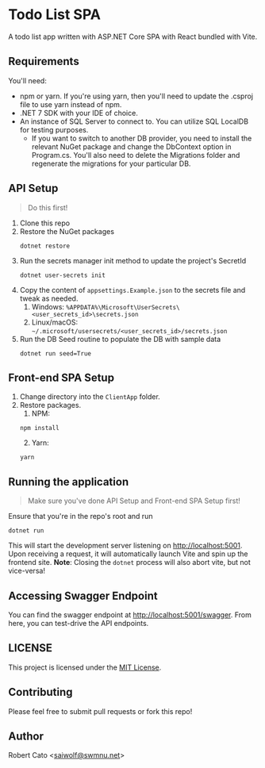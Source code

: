 # Todo List SPA
  A todo list app written with ASP.NET Core SPA with React bundled with Vite.

## Requirements

You'll need:
* npm or yarn. If you're using yarn, then you'll need to update the .csproj file to use yarn instead of npm.
* .NET 7 SDK with your IDE of choice.
* An instance of SQL Server to connect to. You can utilize SQL LocalDB for testing purposes.
  * If you want to switch to another DB provider, you need to install the relevant NuGet package and change the DbContext option in Program.cs. You'll also need to delete the Migrations folder and regenerate the migrations for your particular DB.

## API Setup

> Do this first!

1. Clone this repo
2. Restore the NuGet packages
    ```
    dotnet restore
    ```
3. Run the secrets manager init method to update the project's SecretId
   ```
   dotnet user-secrets init
   ```
4. Copy the content of `appsettings.Example.json` to the secrets file and tweak as needed.
   1. Windows: `%APPDATA%\Microsoft\UserSecrets\<user_secrets_id>\secrets.json`
   2. Linux/macOS: `~/.microsoft/usersecrets/<user_secrets_id>/secrets.json`
5. Run the DB Seed routine to populate the DB with sample data
   ```
   dotnet run seed=True
   ```

## Front-end SPA Setup

1. Change directory into the `ClientApp` folder.
2. Restore packages.
   1. NPM:
   ```
   npm install
   ```
   2. Yarn:
   ```
   yarn
   ```

## Running the application

> Make sure you've done API Setup and Front-end SPA Setup first!


Ensure that you're in the repo's root and run
```
dotnet run
```

This will start the development server listening on [http://localhost:5001](https://localhost:5001). Upon receiving a request, it will automatically launch Vite and spin up the frontend site. **Note**: Closing the `dotnet` process will also abort vite, but not vice-versa!

## Accessing Swagger Endpoint

You can find the swagger endpoint at [http://localhost:5001/swagger](https://localhost:5001/swagger). From here, you can test-drive the API endpoints.

## LICENSE

This project is licensed under the [MIT License](./LICENSE).

## Contributing

Please feel free to submit pull requests or fork this repo!

## Author

Robert Cato <[saiwolf@swmnu.net](mailto:saiwolf@swmnu.net)>
